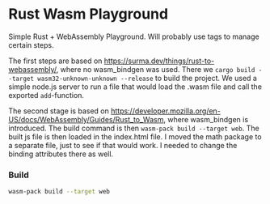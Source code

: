 # Rust Wasm Playground

Simple Rust + WebAssembly Playground.
Will probably use tags to manage certain steps.

The first steps are based on https://surma.dev/things/rust-to-webassembly/, where no wasm_bindgen was used. There we
``cargo build --target wasm32-unknown-unknown --release`` to build the project. We used a simple node.js server to
run a file that would load the .wasm file and call the exported `add`-function.

The second stage is based on https://developer.mozilla.org/en-US/docs/WebAssembly/Guides/Rust_to_Wasm, where 
wasm_bindgen is introduced. The build command is then ``wasm-pack build --target web``. The built js file is then loaded
in the index.html file. I moved the math package to a separate file, just to see if that would work. I needed to change
the binding attributes there as well.

### Build

```bash
wasm-pack build --target web
```
